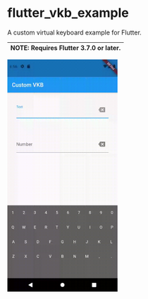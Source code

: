 # flutter_vkb_example

A custom virtual keyboard example for Flutter.

| **NOTE:** Requires Flutter 3.7.0 or later. |
| --- |

<a href="https://raw.githubusercontent.com/jpnurmi/flutter_vkb_example/main/flutter_vkb_example.gif">
    <img src="https://raw.githubusercontent.com/jpnurmi/flutter_vkb_example/main/flutter_vkb_example.gif" width="250"/>
</a>

